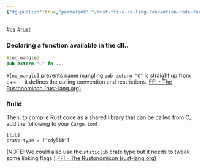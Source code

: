 ```yaml
---
{"dg-publish":true,"permalink":"/rust-ffi-c-calling-convention-code-for-dlls-in-rust/","dgHomeLink":true,"dgPassFrontmatter":false,"dgShowLocalGraph":true}
---
```


#cs #rust

### Declaring a function available in the dll..
```rust
#[no_mangle] 
pub extern "C" fn ...
```
`#[no_mangle]` prevents name mangling
`pub extern "C"` is straight up from c++ -- it defines the calling convention and restrictions.
[FFI - The Rustonomicon (rust-lang.org)](https://doc.rust-lang.org/nomicon/ffi.html#rust-side)
### Build
Then, to compile Rust code as a shared library that can be called from C, add the following to your `Cargo.toml`:

```
[lib] 
crate-type = ["cdylib"]
```

(NOTE: We could also use the `staticlib` crate type but it needs to tweak some linking flags.)
[FFI - The Rustonomicon (rust-lang.org)](https://doc.rust-lang.org/nomicon/ffi.html#rust-side)